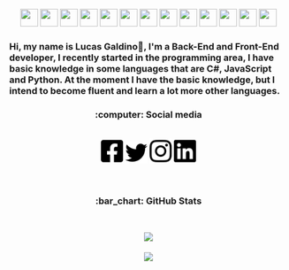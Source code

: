 <p align="center">
<img height="32" width="32" src="https://cdn.jsdelivr.net/npm/simple-icons@v5/icons/html5.svg" /> <img height="32" width="32" src="https://cdn.jsdelivr.net/npm/simple-icons@v5/icons/css3.svg" /> <img height="32" width="32" src="https://cdn.jsdelivr.net/npm/simple-icons@v5/icons/cplusplus.svg" /> <img height="32" width="32" src="https://cdn.jsdelivr.net/npm/simple-icons@v5/icons/csharp.svg" /> <img height="32" width="32" src="https://cdn.jsdelivr.net/npm/simple-icons@v5/icons/javascript.svg" /> <img height="32" width="32" src="https://cdn.jsdelivr.net/npm/simple-icons@v5/icons/python.svg" /> <img height="32" width="32" src="https://cdn.jsdelivr.net/npm/simple-icons@v5/icons/nodedotjs.svg" /> <img height="32" width="32" src="https://cdn.jsdelivr.net/npm/simple-icons@v5/icons/mongodb.svg" /> <img height="32" width="32" src="https://cdn.jsdelivr.net/npm/simple-icons@v5/icons/mariadb.svg" /> <img height="32" width="32" src="https://cdn.jsdelivr.net/npm/simple-icons@v5/icons/gimp.svg" /> <img height="32" width="32" src="https://cdn.jsdelivr.net/npm/simple-icons@v5/icons/git.svg" /> <img height="32" width="32" src="https://cdn.jsdelivr.net/npm/simple-icons@v5/icons/bootstrap.svg" /> <img height="32" width="32" src="https://cdn.jsdelivr.net/npm/simple-icons@v5/icons/docker.svg" /></p>

### Hi, my name is Lucas Galdino👋, I'm a Back-End and Front-End developer, I recently started in the programming area, I have basic knowledge in some languages that are C#, JavaScript and Python. At the moment I have the basic knowledge, but I intend to become fluent and learn a lot more other languages.

<h3 align="center"> :computer: Social media</h3>

<p align="center"><br>
<img src="/assets/facebook-square-brands.png" width="40" src="https://www.facebook.com/Lucas.Galdino.com.br">
<img src="/assets/twitter-brands.png" width="40" src="https://twitter.com/LucaasGaldinno">
<img src="/assets/instagram-brands.png" width="40" src="https://www.instagram.com/lucaagaldinno/">
<img src="/assets/linkedin-brands.png" width="40"src="">
</p><br>

<h3 align="center">:bar_chart: GitHub Stats</h3><br>

<p align="center">
<img src="https://github-readme-stats.vercel.app/api?username=LucasGaldinno&show_icons=true&theme=radical&github.com/LucasGaldinno/github-readme-stats"><br><br>
<img src="https://github-readme-stats.vercel.app/api/top-langs/?username=LucasGaldinno&layout=compact&theme=radical&github.com/anuraghazra/github-readme-stats">
</p>
